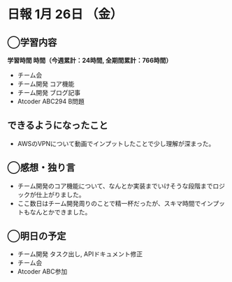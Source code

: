 # 日報  1月 26日 （金）

## ◯学習内容

**学習時間  時間（今週累計：24時間, 全期間累計：766時間）**

- チーム会
- チーム開発 コア機能
- チーム開発 ブログ記事
- Atcoder ABC294 B問題

## できるようになったこと

- AWSのVPNについて動画でインプットしたことで少し理解が深まった。

## ◯感想・独り言

- チーム開発のコア機能について、なんとか実装までいけそうな段階までロジックが仕上がりました。
- ここ数日はチーム開発周りのことで精一杯だったが、スキマ時間でインプットもなんとかできました。

## ◯明日の予定

- チーム開発 タスク出し, APIドキュメント修正
- チーム会
- Atcoder ABC参加
